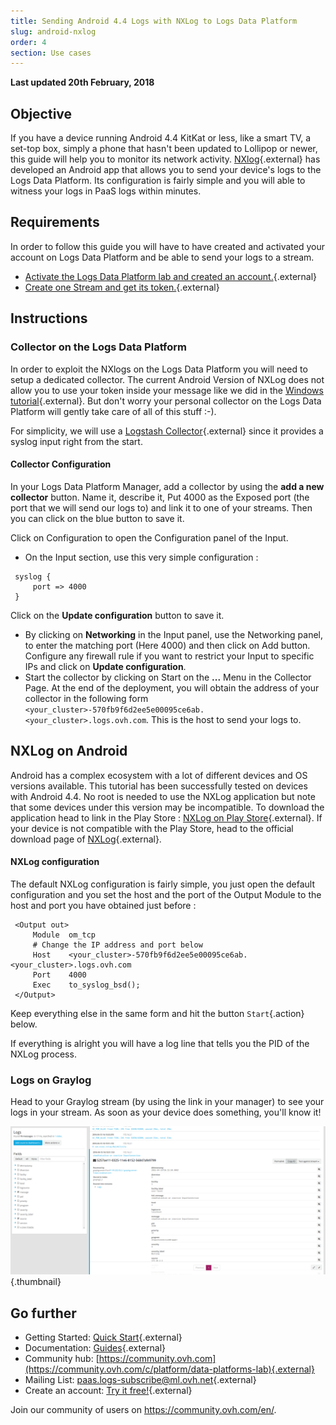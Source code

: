 ```yaml
---
title: Sending Android 4.4 Logs with NXLog to Logs Data Platform
slug: android-nxlog
order: 4
section: Use cases
---
```


**Last updated 20th February, 2018**

## Objective

If you have a device running Android 4.4 KitKat or less, like a smart TV, a set-top box, simply a phone that hasn't been updated to Lollipop or newer, this guide will help you to monitor its network activity. [NXlog](https://nxlog.co){.external} has developed an Android app that allows you to send your device's logs to the Logs Data Platform. Its configuration is fairly simple and you will able to witness your logs in PaaS logs within minutes.


## Requirements

In order to follow this guide you will have to have created and activated your account on Logs Data Platform and be able to send your logs to a stream.

- [Activate the Logs Data Platform lab and created an account.](https://docs.ovh.com/gb/en/logs-data-platform/quick-start/){.external}
- [Create one Stream and get its token.](https://docs.ovh.com/gb/en/logs-data-platform/tokens-logs-data-platform/){.external}

## Instructions

### Collector on the Logs Data Platform

In order to exploit the NXlogs on the Logs Data Platform you will need to setup a dedicated collector. The current Android Version of NXLog does not allow you to use your token inside your message like we did in the [Windows tutorial](https://docs.ovh.com/gb/en/logs-data-platform/windows-nxlog/){.external}. But don't worry your personal collector on the  Logs Data Platform will gently take care of all of this stuff :-).

For simplicity, we will use a [Logstash Collector](https://docs.ovh.com/gb/en/logs-data-platform/logstash-input/){.external} since it provides a syslog input right from the start.

#### Collector Configuration

In your Logs Data Platform Manager, add a collector by using the **add a new collector** button. Name it, describe it, Put 4000 as the Exposed port (the port that we will send our logs to) and link it to one of your streams. Then you can click on the blue button to save it.

Click on Configuration to open the Configuration panel of the Input.

- On the Input section, use this very simple configuration :

```
 syslog {
     port => 4000
 }
```

Click on the **Update configuration** button to save it.

- By clicking on **Networking** in the Input panel, use the Networking panel, to enter the matching port (Here 4000) and then click on Add button. Configure any firewall rule if you want to restrict your Input to specific IPs and click on **Update configuration**.
- Start the collector by clicking on Start on the **...** Menu in the Collector Page. At the end of the deployment, you will obtain the address of your collector in the following form `<your_cluster>-570fb9f6d2ee5e00095ce6ab.<your_cluster>.logs.ovh.com`. This is the host to send your logs to.

## NXLog on Android

Android has a complex ecosystem with a lot of different devices and OS versions available. This tutorial has been successfully tested on devices with Android 4.4. No root is needed to use the NXLog application but note that some devices under this version may be incompatible. To download the application head to link in the Play Store : [NXLog on Play Store](https://play.google.com/store/apps/details?id=com.nxsec.nxlog){.external}. If your device is not compatible with the Play Store, head to the official download page of [NXLog](http://nxlog.co/products/nxlog-community-edition/download){.external}.

#### NXLog configuration

The default NXLog configuration is fairly simple, you just open the default configuration and you set the host and the port of the Output Module to the host and port you have obtained just before :

```
 <Output out>
     Module  om_tcp
     # Change the IP address and port below
     Host    <your_cluster>-570fb9f6d2ee5e00095ce6ab.<your_cluster>.logs.ovh.com
     Port    4000
     Exec    to_syslog_bsd();
 </Output>
```

Keep everything else in the same form and hit the button `Start`{.action} below.

If everything is alright you will have a log line that tells you the PID of the NXLog process.

### Logs on Graylog

Head to your Graylog stream (by using the link in your manager) to see your logs in your stream. As soon as your device does something, you'll know it!

![Graylog Stream](images/graylog.png){.thumbnail}

## Go further

- Getting Started: [Quick Start](https://docs.ovh.com/gb/en/logs-data-platform/quick-start/){.external}
- Documentation: [Guides](https://docs.ovh.com/gb/en/logs-data-platform/){.external}
- Community hub: [https://community.ovh.com](https://community.ovh.com/c/platform/data-platforms-lab){.external}
- Mailing List: [paas.logs-subscribe@ml.ovh.net](mailto:paas.logs-subscribe@ml.ovh.net){.external}
- Create an account: [Try it free!](https://www.ovh.com/fr/order/express/#/new/express/resume?products=~%28~%28planCode~%27logs-basic~productId~%27logs%29){.external}

Join our community of users on <https://community.ovh.com/en/>.